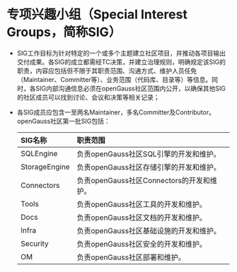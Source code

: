 # 专项兴趣小组（Special Interest Groups，简称SIG）

* SIG工作目标为针对特定的一个或多个主题建立社区项目，并推动各项目输出交付成果。各SIG的成立都需经TC决策，并建立治理规则，明确规定该SIG的职责，内容应包括但不限于其职责范围、沟通方式、维护人员任免（Maintainer、Committer等）、业务范围（代码库、目录等）等信息。同时，各SIG内部沟通信息必须在openGauss社区范围内公开，以确保其他SIG的社区成员可以找到讨论、会议和决策等相关记录；

* 各SIG成员应包含一至两名Maintainer，多名Committer及Contributor。openGauss社区第一批SIG包括：

    | SIG名称 | 职责范围 |
    | :------- | :--------------- |
    | SQLEngine | 负责openGauss社区SQL引擎的开发和维护。 |
    | StorageEngine | 负责openGauss社区存储引擎的开发和维护。 |
    | Connectors | 负责openGauss社区Connectors的开发和维护。 |
    | Tools | 负责openGauss社区工具的开发和维护。 |
    | Docs | 负责openGauss社区文档的开发和维护。 |
    | Infra | 负责openGauss社区基础设施的开发和维护。 |
    | Security | 负责openGauss社区安全的开发和维护。 |
    | OM | 负责openGauss社区部署和维护。 |

